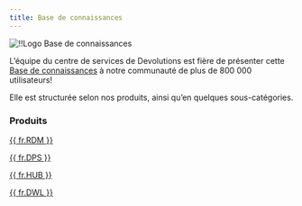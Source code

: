 ```yaml
---
title: Base de connaissances
---
```


![!!Logo Base de connaissances](/img/en/server/logo-knowledge-base-120.png)  

L’équipe du centre de services de Devolutions est fière de présenter cette [Base de connaissances](/fr/kb/devolutions-customer-success/) à notre communauté de plus de 800 000 utilisateurs!  

Elle est structurée selon nos produits, ainsi qu’en quelques sous-catégories. 

### Produits 

[{{ fr.RDM }}](/fr/kb/remote-desktop-manager/)  

[{{ fr.DPS }}](/fr/kb/devolutions-server/)  

[{{ fr.HUB }}](/fr/kb/password-hub/)  

[{{ fr.DWL }}](/fr/kb/devolutions-web-login/)  

